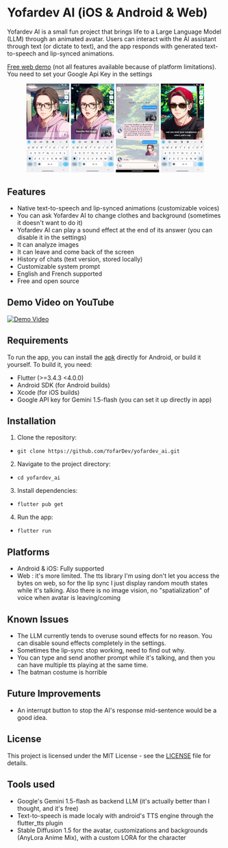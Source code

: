 # Yofardev AI (iOS & Android & Web)

Yofardev AI is a small fun project that brings life to a Large Language Model (LLM) through an animated avatar. Users can interact with the AI assistant through text (or dictate to text), and the app responds with generated text-to-speech and lip-synced animations.

[Free web demo](https://yofardev-ai.web.app) (not all features available because of platform limitations). You need to set your Google Api Key in the settings

<p align="center">
  <img src="screenshots/1.png" width="20%" />
  <img src="screenshots/2.png" width="20%" />
  <img src="screenshots/3.png" width="20%" />
  <img src="screenshots/4.png" width="20%" />
</p>

## Features

- Native text-to-speech and lip-synced animations (customizable voices)
- You can ask Yofardev AI to change clothes and background (sometimes it doesn't want to do it)
- Yofardev AI can play a sound effect at the end of its answer (you can disable it in the settings)
- It can analyze images
- It can leave and come back of the screen
- History of chats (text version, stored locally)
- Customizable system prompt
- English and French supported
- Free and open source

## Demo Video on YouTube

[![Demo Video](https://img.youtube.com/vi/nzVYq8lGkHI/0.jpg)](https://www.youtube.com/watch?v=nzVYq8lGkHI)

## Requirements

To run the app, you can install the [apk](https://github.com/YofarDev/yofardev_ai/releases/) directly for Android, or build it yourself. To build it, you need:

- Flutter (>=3.4.3 <4.0.0)
- Android SDK (for Android builds)
- Xcode (for iOS builds)
- Google API key for Gemini 1.5-flash (you can set it up directly in app)

## Installation

1. Clone the repository:

- `git clone https://github.com/YofarDev/yofardev_ai.git`

2. Navigate to the project directory:

- `cd yofardev_ai`

3. Install dependencies:

- `flutter pub get`

4. Run the app:

- `flutter run`

## Platforms

- Android & iOS: Fully supported
- Web : it's more limited. The tts library I'm using don't let you access the bytes on web, so for the lip sync I just display random mouth states while it's talking. Also there is no image vision, no "spatialization" of voice when avatar is leaving/coming

## Known Issues

- The LLM currently tends to overuse sound effects for no reason. You can disable sound effects completely in the settings.
- Sometimes the lip-sync stop working, need to find out why.
- You can type and send another prompt while it's talking, and then you can have multiple tts playing at the same time.
- The batman costume is horrible

## Future Improvements

- An interrupt button to stop the AI's response mid-sentence would be a good idea.

## License

This project is licensed under the MIT License - see the [LICENSE](LICENSE) file for details.

## Tools used

- Google's Gemini 1.5-flash as backend LLM (it's actually better than I thought, and it's free)
- Text-to-speech is made localy with android's TTS engine through the flutter_tts plugin
- Stable Diffusion 1.5 for the avatar, customizations and backgrounds (AnyLora Anime Mix), with a custom LORA for the character
